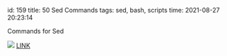 id: 159
title: 50 Sed Commands
tags: sed, bash, scripts
time: 2021-08-27 20:23:14

Commands for Sed

![](http://localhost/bkmks_fotos/pics/129)
[LINK](https://linuxhint.com/50_sed_command_examples/#s9)